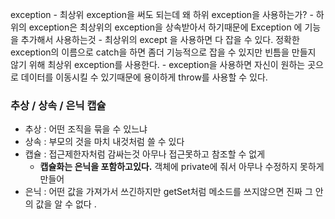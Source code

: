 exception
     - 최상위 exception을 써도 되는데 왜 하위 exception을 사용하는가?
    - 하위의 exception은 최상위의 exception을 상속받아서 하기때문에 Exception 에 기능을 추가해서 사용하는것 
    - 최상위의 except 을 사용하면 다 잡을 수 있다.  정확한 exception의 이름으로 catch을 하면 좀더 기능적으로 잡을 수 있지만 빈틈을 만들지 않기 위해 최상위 exception를 사용한다.
    - exception을 사용하면 자신이 원하는 곳으로 데이터를 이동시킬 수 있기때문에 용이하게 throw를 사용할 수 있다.

 ### 추상 / 상속 / 은닉 캡슐

- 추상 : 어떤 조직을 묶을 수 있느냐
- 상속 : 부모의 것을 마치 내것처럼 쓸 수 있다
- 캡슐 :  접근제한자처럼 감싸는것 아무나 접근못하고 참조할 수 없게
    - **캡슐화는 은닉을 포함하고있다.** 객체에 private에 줘서 아무나 수정하지 못하게 만들어
- 은닉 : 어떤 값을 가져가서 쓰긴하지만 getSet처럼 메소드를 쓰지않으면 진짜 그 안의 값을 알 수 없다 .

